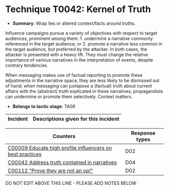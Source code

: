 # Technique T0042: Kernel of Truth

* **Summary**: Wrap lies or altered context/facts around truths. 

Influence campaigns pursue a variety of objectives with respect to target audiences, prominent among them: 1. undermine a narrative commonly referenced in the target audience; or 2. promote a narrative less common in the target audience, but preferred by the attacker. In both cases, the attacker is presented with a heavy lift. They must change the relative importance of various narratives in the interpretation of events, despite contrary tendencies. 

When messaging makes use of factual reporting to promote these adjustments in the narrative space, they are less likely to be dismissed out of hand; when messaging can juxtapose a (factual) truth about current affairs with the (abstract) truth explicated in these narratives, propagandists can undermine or promote them selectively. Context matters.

* **Belongs to tactic stage**: TA08


| Incident | Descriptions given for this incident |
| -------- | -------------------- |



| Counters | Response types |
| -------- | -------------- |
| [C00009 Educate high profile influencers on best practices](../counters/C00009.md) | D02 |
| [C00042 Address truth contained in narratives](../counters/C00042.md) | D04 |
| [C00112 "Prove they are not an op!"](../counters/C00112.md) | D02 |


DO NOT EDIT ABOVE THIS LINE - PLEASE ADD NOTES BELOW